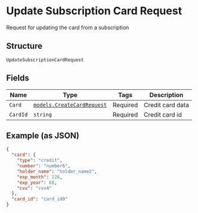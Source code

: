 
# Update Subscription Card Request

Request for updating the card from a subscription

## Structure

`UpdateSubscriptionCardRequest`

## Fields

| Name | Type | Tags | Description |
|  --- | --- | --- | --- |
| `Card` | [`models.CreateCardRequest`](../../doc/models/create-card-request.md) | Required | Credit card data |
| `CardId` | `string` | Required | Credit card id |

## Example (as JSON)

```json
{
  "card": {
    "type": "credit",
    "number": "number6",
    "holder_name": "holder_name2",
    "exp_month": 228,
    "exp_year": 68,
    "cvv": "cvv4"
  },
  "card_id": "card_id0"
}
```

